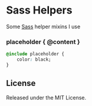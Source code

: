 # Sass Helpers

Some [Sass](http://sass-lang.com/) helper mixins I use

### placeholder { @content }

```css
@include placeholder {
    color: black;
}
```

## License

Released under the MIT License.
